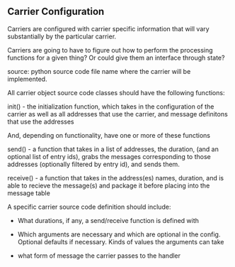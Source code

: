 ## Carrier Configuration
Carriers are configured with carrier specific information that
will vary substantially by the particular carrier. 

Carriers are going to have to figure out how to perform the processing functions for a given thing? 
Or could give them an interface through state? 

source: python source code file name where the carrier will be implemented. 

All carrier object source code classes should have the following functions:

init() - the initialization function, which takes in the configuration of the carrier as well as all addresses that use the carrier, and message definitons that use the addresses 

And, depending on functionality, have one or more of these functions 

send() - a function that takes in a list of addresses, the duration, (and an optional list of entry ids), grabs the messages corresponding to those addresses (optionally filtered by entry id), and sends them. 

receive() - a function that takes in the address(es) names, duration, and is able to recieve the message(s) and package it before placing into the message table 


A specific carrier source code definition should include: 

* What durations, if any, a send/receive function is defined with 

* Which arguments are necessary and which are optional in the config. Optional defaults if necessary. Kinds of values the arguments can take 

* what form of message the carrier passes 
to the handler 


